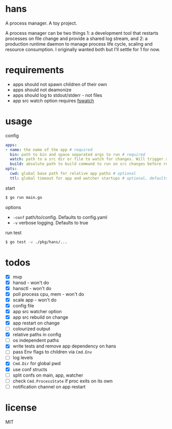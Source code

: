 # hans
A process manager. A toy project.

A process manager can be two things 1: a development tool that restarts processes on file change and provide a shared log stream, and 2: a production runtime daemon to manage process life cycle, scaling and resource consumption. I originally wanted both but I'll settle for 1 for now.

# requirements
- apps should not spawn children of their own
- apps should not deamonize
- apps should log to stdout/stderr - not files
- app src watch option requires [fswatch](https://github.com/emcrisostomo/fswatch)

# usage
config
```yaml
apps:
- name: the name of the app # required
  bin: path to bin and space separated args to run # required
  watch: path to a src dir or file to watch for changes. Will trigger a restart of bin # optional
  build: absolute path to build command to run on src changes before restart # optional
opts:
  cwd: global base path for relative app paths # optional
  ttl: global timeout for app and watcher startups # optional, defaults to 1s
```
start
```bash
$ go run main.go
```
options
- `-conf` path/to/config. Defaults to config.yaml
- `-v` verbose logging. Defaults to true

run test
```bash
$ go test -v ./pkg/hans/...
```

# todos
- [x] mvp
- [x] hansd - won't do
- [x] hansctl - won't do
- [x] poll process cpu, mem - won't do
- [x] scale app - won't do
- [x] config file
- [x] app src watcher option
- [x] app src rebuild on change
- [x] app restart on change
- [ ] colourized output
- [x] relative paths in config
- [ ] os independent paths
- [x] write tests and remove app dependency on hans
- [ ] pass Env flags to children via `Cmd.Env`
- [ ] log levels
- [x] `Cmd.Dir` for global pwd
- [x] use conf structs
- [ ] split confs on main, app, watcher
- [ ] check `Cmd.ProcessState` if proc exits on its own
- [ ] notification channel on app restart

# license
MIT
